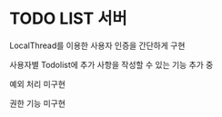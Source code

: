 # TODO LIST 서버
LocalThread를 이용한 사용자 인증을 간단하게 구현

사용자별 Todolist에 추가 사항을 작성할 수 있는 기능 추가 중

예외 처리 미구현

권한 기능 미구현